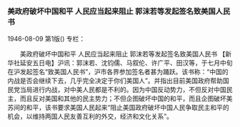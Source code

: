 ### 美政府破坏中国和平  人民应当起来阻止  郭沫若等发起签名致美国人民书

1946-08-09
第1版()
专栏：

　　美政府破坏中国和平
    人民应当起来阻止
    郭沫若等发起签名致美国人民书
    【新华社延安五日电】沪讯：郭沫若、沈钧儒、马叙伦、许广平、田汉等，于七月中旬在沪发起签名“致美国人民书”，沪市各界参加签名者甚为踊跃。该书称：“中国的内战是否会继续下去，几乎完全决定于你们美国人”。并指出目前美国政府帮助国民党当局进行内战，对中美人民都是不利的。因为中国反动势力，不但反对中国民主，而且反对美国和其他的民主势力；不但企图破坏中国的和平，而且企图破坏美苏间的和平，该书要求美国人民起来“阻止美国政府破坏中国人民争取民主和平的机会，以维持两国人民友善互利的外交，经济和文化关系”。
